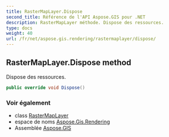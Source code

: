 ```yaml
---
title: RasterMapLayer.Dispose
second_title: Référence de l'API Aspose.GIS pour .NET
description: RasterMapLayer méthode. Dispose des ressources.
type: docs
weight: 40
url: /fr/net/aspose.gis.rendering/rastermaplayer/dispose/
---
```

## RasterMapLayer.Dispose method

Dispose des ressources.

```csharp
public override void Dispose()
```

### Voir également

* class [RasterMapLayer](../)
* espace de noms [Aspose.Gis.Rendering](../../rastermaplayer/)
* Assemblée [Aspose.GIS](../../../)


